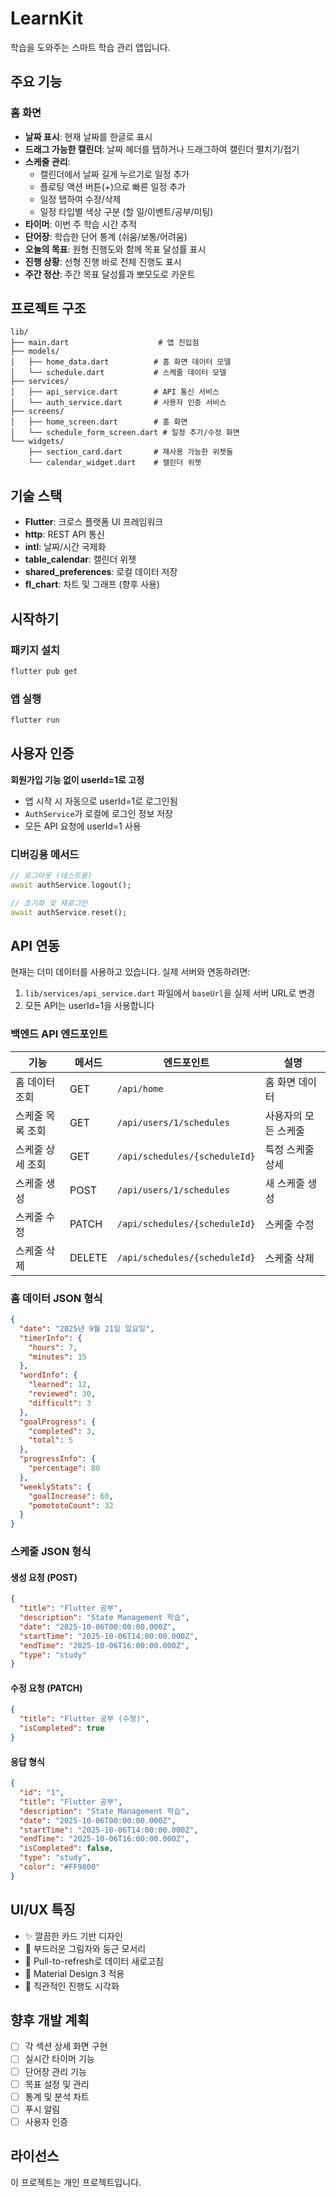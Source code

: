 # LearnKit

학습을 도와주는 스마트 학습 관리 앱입니다.

## 주요 기능

### 홈 화면
- **날짜 표시**: 현재 날짜를 한글로 표시
- **드래그 가능한 캘린더**: 날짜 헤더를 탭하거나 드래그하여 캘린더 펼치기/접기
- **스케줄 관리**: 
  - 캘린더에서 날짜 길게 누르기로 일정 추가
  - 플로팅 액션 버튼(+)으로 빠른 일정 추가
  - 일정 탭하여 수정/삭제
  - 일정 타입별 색상 구분 (할 일/이벤트/공부/미팅)
- **타이머**: 이번 주 학습 시간 추적
- **단어장**: 학습한 단어 통계 (쉬움/보통/어려움)
- **오늘의 목표**: 원형 진행도와 함께 목표 달성률 표시
- **진행 상황**: 선형 진행 바로 전체 진행도 표시
- **주간 정산**: 주간 목표 달성률과 뽀모도로 카운트

## 프로젝트 구조

```
lib/
├── main.dart                    # 앱 진입점
├── models/
│   ├── home_data.dart          # 홈 화면 데이터 모델
│   └── schedule.dart           # 스케줄 데이터 모델
├── services/
│   ├── api_service.dart        # API 통신 서비스
│   └── auth_service.dart       # 사용자 인증 서비스
├── screens/
│   ├── home_screen.dart        # 홈 화면
│   └── schedule_form_screen.dart # 일정 추가/수정 화면
└── widgets/
    ├── section_card.dart       # 재사용 가능한 위젯들
    └── calendar_widget.dart    # 캘린더 위젯
```

## 기술 스택

- **Flutter**: 크로스 플랫폼 UI 프레임워크
- **http**: REST API 통신
- **intl**: 날짜/시간 국제화
- **table_calendar**: 캘린더 위젯
- **shared_preferences**: 로컬 데이터 저장
- **fl_chart**: 차트 및 그래프 (향후 사용)

## 시작하기

### 패키지 설치
```bash
flutter pub get
```

### 앱 실행
```bash
flutter run
```

## 사용자 인증

**회원가입 기능 없이 userId=1로 고정**
- 앱 시작 시 자동으로 userId=1로 로그인됨
- `AuthService`가 로컬에 로그인 정보 저장
- 모든 API 요청에 userId=1 사용

### 디버깅용 메서드
```dart
// 로그아웃 (테스트용)
await authService.logout();

// 초기화 및 재로그인
await authService.reset();
```

## API 연동

현재는 더미 데이터를 사용하고 있습니다. 실제 서버와 연동하려면:

1. `lib/services/api_service.dart` 파일에서 `baseUrl`을 실제 서버 URL로 변경
2. 모든 API는 userId=1을 사용합니다

### 백엔드 API 엔드포인트

| 기능 | 메서드 | 엔드포인트 | 설명 |
|------|--------|-----------|------|
| 홈 데이터 조회 | GET | `/api/home` | 홈 화면 데이터 |
| 스케줄 목록 조회 | GET | `/api/users/1/schedules` | 사용자의 모든 스케줄 |
| 스케줄 상세 조회 | GET | `/api/schedules/{scheduleId}` | 특정 스케줄 상세 |
| 스케줄 생성 | POST | `/api/users/1/schedules` | 새 스케줄 생성 |
| 스케줄 수정 | PATCH | `/api/schedules/{scheduleId}` | 스케줄 수정 |
| 스케줄 삭제 | DELETE | `/api/schedules/{scheduleId}` | 스케줄 삭제 |

### 홈 데이터 JSON 형식
```json
{
  "date": "2025년 9월 21일 일요일",
  "timerInfo": {
    "hours": 7,
    "minutes": 15
  },
  "wordInfo": {
    "learned": 12,
    "reviewed": 30,
    "difficult": 3
  },
  "goalProgress": {
    "completed": 3,
    "total": 5
  },
  "progressInfo": {
    "percentage": 80
  },
  "weeklyStats": {
    "goalIncrease": 60,
    "pomototoCount": 32
  }
}
```

### 스케줄 JSON 형식

#### 생성 요청 (POST)
```json
{
  "title": "Flutter 공부",
  "description": "State Management 학습",
  "date": "2025-10-06T00:00:00.000Z",
  "startTime": "2025-10-06T14:00:00.000Z",
  "endTime": "2025-10-06T16:00:00.000Z",
  "type": "study"
}
```

#### 수정 요청 (PATCH)
```json
{
  "title": "Flutter 공부 (수정)",
  "isCompleted": true
}
```

#### 응답 형식
```json
{
  "id": "1",
  "title": "Flutter 공부",
  "description": "State Management 학습",
  "date": "2025-10-06T00:00:00.000Z",
  "startTime": "2025-10-06T14:00:00.000Z",
  "endTime": "2025-10-06T16:00:00.000Z",
  "isCompleted": false,
  "type": "study",
  "color": "#FF9800"
}
```

## UI/UX 특징

- ✨ 깔끔한 카드 기반 디자인
- 🎨 부드러운 그림자와 둥근 모서리
- 🔄 Pull-to-refresh로 데이터 새로고침
- 📱 Material Design 3 적용
- 🎯 직관적인 진행도 시각화

## 향후 개발 계획

- [ ] 각 섹션 상세 화면 구현
- [ ] 실시간 타이머 기능
- [ ] 단어장 관리 기능
- [ ] 목표 설정 및 관리
- [ ] 통계 및 분석 차트
- [ ] 푸시 알림
- [ ] 사용자 인증

## 라이선스

이 프로젝트는 개인 프로젝트입니다.
